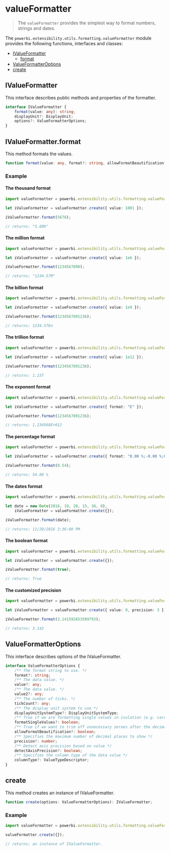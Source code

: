 # valueFormatter
> The ```valueFormatter``` provides the simplest way to format numbers, strings and dates.

The ```powerbi.extensibility.utils.formatting.valueFormatter``` module provides the following functions, interfaces and classes:

* [IValueFormatter](#ivalueformatter)
  * [format](#ivalueformatterformat)
* [ValueFormatterOptions](#valueformatteroptions)
* [create](#create)

## IValueFormatter

This interface describes public methods and properties of the formatter.

```typescript
interface IValueFormatter {
    format(value: any): string;
    displayUnit?: DisplayUnit;
    options?: ValueFormatterOptions;
}
```

## IValueFormatter.format

This method formats the values.

```typescript
function format(value: any, format?: string, allowFormatBeautification?: boolean): string;
```

### Example

#### The thousand format

```typescript
import valueFormatter = powerbi.extensibility.utils.formatting.valueFormatter;

let iValueFormatter = valueFormatter.create({ value: 1001 });

iValueFormatter.format(5678);

// returns: "5.68K"
```

#### The million format

```typescript
import valueFormatter = powerbi.extensibility.utils.formatting.valueFormatter;

let iValueFormatter = valueFormatter.create({ value: 1e6 });

iValueFormatter.format(1234567890);

// returns: "1234.57M"
```

#### The billion format

```typescript
import valueFormatter = powerbi.extensibility.utils.formatting.valueFormatter;

let iValueFormatter = valueFormatter.create({ value: 1e9 });

iValueFormatter.format(1234567891236);

// returns: 1234.57bn
```

#### The trillion format

```typescript
import valueFormatter = powerbi.extensibility.utils.formatting.valueFormatter;

let iValueFormatter = valueFormatter.create({ value: 1e12 });

iValueFormatter.format(1234567891236);

// returns: 1.23T
```

#### The exponent format

```typescript
import valueFormatter = powerbi.extensibility.utils.formatting.valueFormatter;

let iValueFormatter = valueFormatter.create({ format: "E" });

iValueFormatter.format(1234567891236);

// returns: 1.234568E+012
```

#### The percentage format

```typescript
import valueFormatter = powerbi.extensibility.utils.formatting.valueFormatter;

let iValueFormatter = valueFormatter.create({ format: "0.00 %;-0.00 %;0.00 %" });

iValueFormatter.format(0.54);

// returns: 54.00 %
```

#### The dates format

```typescript
import valueFormatter = powerbi.extensibility.utils.formatting.valueFormatter;

let date = new Date(2016, 10, 28, 15, 36, 0),
    iValueFormatter = valueFormatter.create({});

iValueFormatter.format(date);

// returns: 11/28/2016 3:36:00 PM
```

#### The boolean format

```typescript
import valueFormatter = powerbi.extensibility.utils.formatting.valueFormatter;

let iValueFormatter = valueFormatter.create({});

iValueFormatter.format(true);

// returns: True
```

#### The customized precision

```typescript
import valueFormatter = powerbi.extensibility.utils.formatting.valueFormatter;

let iValueFormatter = valueFormatter.create({ value: 0, precision: 3 });

iValueFormatter.format(3.141592653589793);

// returns: 3.142
```

## ValueFormatterOptions

This interface describes options of the IValueFormatter.

```typescript
interface ValueFormatterOptions {
    /** The format string to use. */
    format?: string;
    /** The data value. */
    value?: any;
    /** The data value. */
    value2?: any;
    /** The number of ticks. */
    tickCount?: any;
    /** The display unit system to use */
    displayUnitSystemType?: DisplayUnitSystemType;
    /** True if we are formatting single values in isolation (e.g. card), as opposed to multiple values with a common base (e.g. chart axes) */
    formatSingleValues?: boolean;
    /** True if we want to trim off unnecessary zeroes after the decimal and remove a space before the % symbol */
    allowFormatBeautification?: boolean;
    /** Specifies the maximum number of decimal places to show */
    precision?: number;
    /** Detect axis precision based on value */
    detectAxisPrecision?: boolean;
    /** Specifies the column type of the data value */
    columnType?: ValueTypeDescriptor;
}
```

## create

This method creates an instance of IValueFormatter.

```typescript
function create(options: ValueFormatterOptions): IValueFormatter;
```

### Example

```typescript
import valueFormatter = powerbi.extensibility.utils.formatting.valueFormatter;

valueFormatter.create({});

// returns: an instance of IValueFormatter.
```
